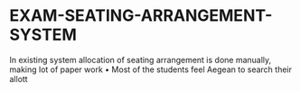 # EXAM-SEATING-ARRANGEMENT-SYSTEM
 In existing system allocation of seating arrangement is done manually,   making lot of paper work  • Most of the students feel Aegean to search their allott 

